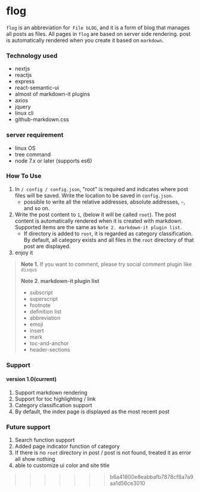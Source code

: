 # flog

`flog` is an abbreviation for` File bLOG`, and it is a form of blog that manages all posts as files.
All pages in `flog` are based on server side rendering.
post is automatically rendered when you create it based on `markdown`.

### Technology used

 - nextjs
 - reactjs
 - express
 - react-semantic-ui
 - almost of markdown-it plugins
 - axios
 - jquery
 - linux cli
 - github-markdown.css

### server requirement

 - linux OS
 - tree command
 - node 7.x or later (supports es6)

### How To Use

1. In `/ config / config.json`, "root" is required and indicates where post files will be saved. Write the location to be saved in `config.json`.
    - possible to write all the relative addresses, absolute addresses, `~`, and so on.
2. Write the post content to `1`, (below it will be called `root`). The post content is automatically rendered when it is created with markdown. Supported items are the same as `Note 2. markdown-it plugin list`.
    - If directory is added to `root`, it is regarded as category classification. By default, all category exists and all files in the `root` directory of that post are displayed.
3. enjoy it

> **Note 1.** If you want to comment, please try social comment plugin like `disqus`
>
> **Note 2. markdown-it plugin list**
>
> - subscript
> - superscript
> - footnote
> - definition list
> - abbreviation
> - emoji
> - insert
> - mark
> - toc-and-anchor
> - header-sections




### Support
#### version 1.0(current)
1. Support markdown rendering
2. Support for toc highlighting / link
3. Category classification support
4. By default, the index page is displayed as the most recent post

### Future support
1. Search function support
2. Added page indicator function of category
3. If there is no `root` directory in post / post is not found, treated it as error all show nothing
4. able to customize ui color and site title
>>>>>>> b6a41800e8eabbafb7878cf8a7a9aa1d56ce3010

